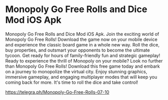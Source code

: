 # Monopoly Go Free Rolls and Dice Mod iOS Apk
Monopoly Go Free Rolls and Dice Mod iOS Apk. Join the exciting world of Monopoly Go Free Rolls! Download the game now on your mobile device and experience the classic board game in a whole new way. Roll the dice, buy properties, and outsmart your opponents to become the ultimate tycoon. Get ready for hours of family-friendly fun and strategic gameplay! Ready to experience the thrill of Monopoly on your mobile? Look no further than Monopoly Go Free Rolls! Download this free game today and embark on a journey to monopolize the virtual city. Enjoy stunning graphics, immersive gameplay, and engaging multiplayer modes that will keep you coming back for more. It's time to roll the dice and take control!

https://telegra.ph/Monopoly-Go-Free-Rolls-07-10
